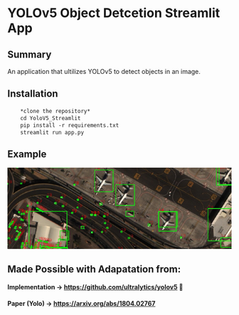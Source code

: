 # YOLOv5 Object Detcetion Streamlit App

## Summary
An application that ultilizes YOLOv5 to detect objects in an image.

## Installation
``` 
    *clone the repository*
    cd YoloV5_Streamlit
    pip install -r requirements.txt
    streamlit run app.py
```

## Example

![Xview Image with Detections](refs/xview.png)

## Made Possible with Adapatation from:
#### Implementation -> https://github.com/ultralytics/yolov5 🙏
#### Paper (Yolo) -> https://arxiv.org/abs/1804.02767
